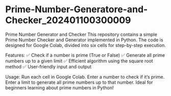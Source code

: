 # Prime-Number-Generatore-and-Checker_202401100300009
Prime Number Generator and Checker
This repository contains a simple Prime Number Checker and Generator implemented in Python. The code is designed for Google Colab, divided into six cells for step-by-step execution.

Features:
✅ Check if a number is prime (True or False)
✅ Generate all prime numbers up to a given limit
✅ Efficient algorithm using the square root method
✅ User-friendly input and output

Usage:
Run each cell in Google Colab.
Enter a number to check if it’s prime.
Enter a limit to generate all prime numbers up to that number.
 Ideal for beginners learning about prime numbers in Python! 

